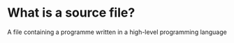 # What is a source file?

A file containing a programme written in a high-level programming language
